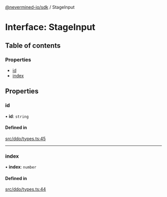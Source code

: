 [@nevermined-io/sdk](../code-reference.md) / StageInput

# Interface: StageInput

## Table of contents

### Properties

- [id](StageInput.md#id)
- [index](StageInput.md#index)

## Properties

### id

• **id**: `string`

#### Defined in

[src/ddo/types.ts:45](https://github.com/nevermined-io/sdk-js/blob/bb26f8ab/src/ddo/types.ts#L45)

---

### index

• **index**: `number`

#### Defined in

[src/ddo/types.ts:44](https://github.com/nevermined-io/sdk-js/blob/bb26f8ab/src/ddo/types.ts#L44)
